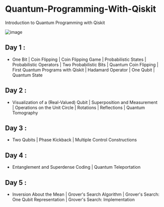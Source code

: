 # Quantum-Programming-With-Qiskit
Introduction to Quantum Programming with Qiskit


![image](https://user-images.githubusercontent.com/5441882/115994723-d5040580-a5e0-11eb-93f5-21f23d0ba5cc.png)


## Day 1 :
- One Bit  |  Coin Flipping  |  Coin Flipping Game  |  Probabilistic States  |  Probabilistic Operators  |  Two Probabilistic Bits | Quantum Coin Flipping | First Quantum Programs with Qiskit  | Hadamard Operator  |  One Qubit  |  Quantum State

## Day 2 :
- Visualization of a (Real-Valued) Qubit  |  Superposition and Measurement | Operations on the Unit Circle  |  Rotations  |  Reflections  |  Quantum Tomography 

## Day 3 :
-  Two Qubits | Phase Kickback | Multiple Control Constructions

## Day 4 :
- Entanglement and Superdense Coding | Quantum Teleportation

## Day 5 :
- Inversion About the Mean | Grover's Search Algorithm | Grover's Search: One Qubit Representation | Grover's Search: Implementation
